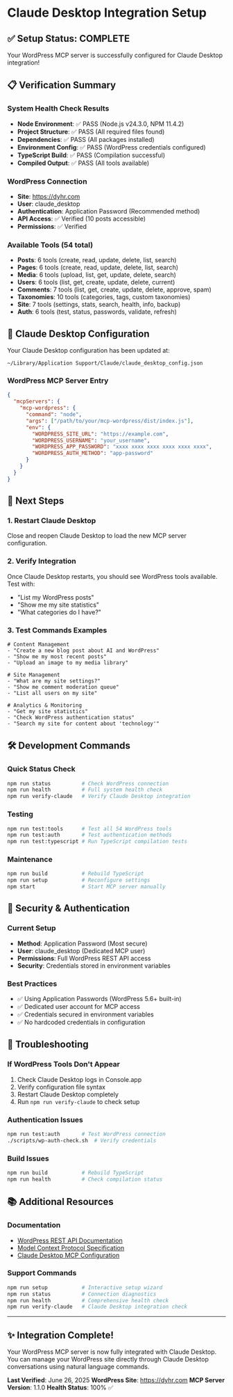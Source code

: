 # Claude Desktop Integration Setup

## ✅ Setup Status: COMPLETE

Your WordPress MCP server is successfully configured for Claude Desktop integration!

## 📋 Verification Summary

### System Health Check Results
- **Node Environment**: ✅ PASS (Node.js v24.3.0, NPM 11.4.2)
- **Project Structure**: ✅ PASS (All required files found)
- **Dependencies**: ✅ PASS (All packages installed)
- **Environment Config**: ✅ PASS (WordPress credentials configured)
- **TypeScript Build**: ✅ PASS (Compilation successful)
- **Compiled Output**: ✅ PASS (All tools available)

### WordPress Connection
- **Site**: https://dyhr.com
- **User**: claude_desktop
- **Authentication**: Application Password (Recommended method)
- **API Access**: ✅ Verified (10 posts accessible)
- **Permissions**: ✅ Verified

### Available Tools (54 total)
- **Posts**: 6 tools (create, read, update, delete, list, search)
- **Pages**: 6 tools (create, read, update, delete, list, search)
- **Media**: 6 tools (upload, list, get, update, delete, search)
- **Users**: 6 tools (list, get, create, update, delete, current)
- **Comments**: 7 tools (list, get, create, update, delete, approve, spam)
- **Taxonomies**: 10 tools (categories, tags, custom taxonomies)
- **Site**: 7 tools (settings, stats, search, health, info, backup)
- **Auth**: 6 tools (test, status, passwords, validate, refresh)

## 🔧 Claude Desktop Configuration

Your Claude Desktop configuration has been updated at:
```
~/Library/Application Support/Claude/claude_desktop_config.json
```

### WordPress MCP Server Entry
```json
{
  "mcpServers": {
    "mcp-wordpress": {
      "command": "node",
      "args": ["/path/to/your/mcp-wordpress/dist/index.js"],
      "env": {
        "WORDPRESS_SITE_URL": "https://example.com",
        "WORDPRESS_USERNAME": "your_username",
        "WORDPRESS_APP_PASSWORD": "xxxx xxxx xxxx xxxx xxxx xxxx",
        "WORDPRESS_AUTH_METHOD": "app-password"
      }
    }
  }
}
```

## 🚀 Next Steps

### 1. Restart Claude Desktop
Close and reopen Claude Desktop to load the new MCP server configuration.

### 2. Verify Integration
Once Claude Desktop restarts, you should see WordPress tools available. Test with:
- "List my WordPress posts"
- "Show me my site statistics"
- "What categories do I have?"

### 3. Test Commands Examples
```
# Content Management
- "Create a new blog post about AI and WordPress"
- "Show me my most recent posts"
- "Upload an image to my media library"

# Site Management
- "What are my site settings?"
- "Show me comment moderation queue"
- "List all users on my site"

# Analytics & Monitoring
- "Get my site statistics"
- "Check WordPress authentication status"
- "Search my site for content about 'technology'"
```

## 🛠️ Development Commands

### Quick Status Check
```bash
npm run status          # Check WordPress connection
npm run health          # Full system health check
npm run verify-claude   # Verify Claude Desktop integration
```

### Testing
```bash
npm run test:tools      # Test all 54 WordPress tools
npm run test:auth       # Test authentication methods
npm run test:typescript # Run TypeScript compilation tests
```

### Maintenance
```bash
npm run build           # Rebuild TypeScript
npm run setup           # Reconfigure settings
npm start               # Start MCP server manually
```

## 🔐 Security & Authentication

### Current Setup
- **Method**: Application Password (Most secure)
- **User**: claude_desktop (Dedicated MCP user)
- **Permissions**: Full WordPress REST API access
- **Security**: Credentials stored in environment variables

### Best Practices
- ✅ Using Application Passwords (WordPress 5.6+ built-in)
- ✅ Dedicated user account for MCP access
- ✅ Credentials secured in environment variables
- ✅ No hardcoded credentials in configuration

## 🐛 Troubleshooting

### If WordPress Tools Don't Appear
1. Check Claude Desktop logs in Console.app
2. Verify configuration file syntax
3. Restart Claude Desktop completely
4. Run `npm run verify-claude` to check setup

### Authentication Issues
```bash
npm run test:auth       # Test WordPress connection
./scripts/wp-auth-check.sh  # Verify credentials
```

### Build Issues
```bash
npm run build           # Rebuild TypeScript
npm run health          # Check compilation status
```

## 📚 Additional Resources

### Documentation
- [WordPress REST API Documentation](https://developer.wordpress.org/rest-api/)
- [Model Context Protocol Specification](https://modelcontextprotocol.io/)
- [Claude Desktop MCP Configuration](https://docs.anthropic.com/claude/docs/mcp)

### Support Commands
```bash
npm run setup           # Interactive setup wizard
npm run status          # Connection diagnostics
npm run health          # Comprehensive health check
npm run verify-claude   # Claude Desktop integration check
```

---

## ✨ Integration Complete!

Your WordPress MCP server is now fully integrated with Claude Desktop. You can manage your WordPress site directly through Claude Desktop conversations using natural language commands.

**Last Verified**: June 26, 2025
**WordPress Site**: https://dyhr.com
**MCP Server Version**: 1.1.0
**Health Status**: 100% ✅